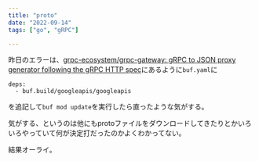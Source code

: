 ```yaml
---
title: "proto"
date: "2022-09-14"
tags: ["go", "gRPC"]

---
```


昨日のエラーは、[grpc-ecosystem/grpc-gateway: gRPC to JSON proxy generator following the gRPC HTTP spec](https://github.com/grpc-ecosystem/grpc-gateway)にあるように`buf.yaml`に
```
deps:
  - buf.build/googleapis/googleapis
```
を追記して`buf mod update`を実行したら直ったような気がする。

気がする、というのは他にもprotoファイルをダウンロードしてきたりとかいろいろやっていて何が決定打だったのかよくわかってない。

結果オーライ。
